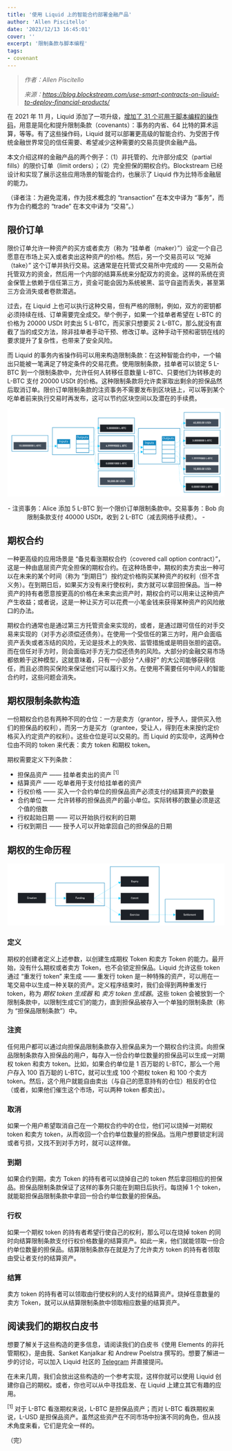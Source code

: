 ```yaml
---
title: '使用 Liquid 上的智能合约部署金融产品'
author: 'Allen Piscitello'
date: '2023/12/13 16:45:01'
cover: ''
excerpt: '限制条款与脚本编程'
tags:
- covenant
---
```



> *作者：Allen Piscitello*
> 
> *来源：<https://blog.blockstream.com/use-smart-contracts-on-liquid-to-deploy-financial-products/>*



在 2021 年 11 月，Liquid 添加了一项升级，[增加了 31 个可用于脚本编程的操作码](https://blog.blockstream.com/tapscript-new-opcodes-reduced-limits-and-covenants/)，用意是简化和提升限制条款（covenants）：事务的内省、64 比特的算术运算，等等。有了这些操作码，Liquid 就可以部署更高级的智能合约、为受困于传统金融世界常见的信任需要、希望减少这种需要的交易员提供金融产品。

本文介绍这样的金融产品的两个例子：（1）非托管的、允许部分成交（partial fills）的限价订单（limit orders）；（2）完全担保的期权合约。Blockstream 已经设计和实现了展示这些应用场景的智能合约，也展示了 Liquid 作为比特币金融层的能力。

（译者注：为避免混淆，作为技术概念的 “transaction” 在本文中译为 “事务”，而作为合约概念的 “trade” 在本文中译为 “交易”。）

## 限价订单

限价订单允许一种资产的买方或者卖方（称为 “挂单者（maker）”）设定一个自己愿意在市场上买入或者卖出这种资产的价格。然后，另一个交易员可以 “吃掉（take）” 这个订单并执行交易。这通常是在托管式交易所中完成的 —— 交易所会托管双方的资金，然后用一个内部的结算系统来分配双方的资金。这样的系统在资金保管上依赖于信任第三方，资金可能会因为系统被黑、监守自盗而丢失，甚至第三方会消失或者卷款潜逃。

过去，在 Liquid 上也可以执行这种交易，但有严格的限制，例如，双方的密钥都必须持续在线、订单需要完全成交。举个例子，如果一个挂单者希望在 L-BTC 的价格为 20000 USDt 时卖出 5 L-BTC，而买家只想要买 2 L-BTC，那么就没有直截了当的成交方法，除非挂单者手动干预、修改订单。这种手动干预和密钥在线的要求提升了复杂性，也带来了安全风险。

而 Liquid 的事务内省操作码可以用来构造限制条款：在这种智能合约中，一个输出只能被一笔满足了特定条件的交易花费。使用限制条款，挂单者可以锁定 5 L-BTC 到一个限制条款中，允许任何人转移任意数量 L-BTC、只要他们为转移走的 L-BTC 支付 20000 USDt 的价格。这种限制条款将允许卖家取出剩余的担保品然后取消订单。限价订单限制条款的注资事务不需要发布到区块链上，可以等到某个吃单者前来执行交易时再发布，这可以节约区块空间以及潜在的手续费。

![img](../images/use-smart-contracts-on-liquid-to-deploy-financial-products/newest.png)

<p style="text-align:center">- 注资事务：Alice 添加 5 L-BTC 到一个限价订单限制条款中。交易事务：Bob 向限制条款支付 40000 USDt，收到 2 L-BTC（减去网络手续费）。 -</p>


## 期权合约

一种更高级的应用场景是 “备兑看涨期权合约（covered call option contract）”，这是一种由底层资产完全担保的期权合约。在这种场景中，期权的卖方卖出一种可以在未来的某个时间（称为 “到期日”）按约定价格购买某种资产的权利（但不含义务）。在到期日后，如果买方没有来行使权利，卖方就可以拿回担保品。当一种资产的持有者愿意按更高的价格在未来卖出资产时，期权合约可以用来让这种资产产生收益；或者说，这是一种让买方可以花费一小笔金钱来获得某种资产的风险敞口的办法。

期权合约通常也是通过第三方托管资金来实现的，或者，是通过跟可信任的对手交易来实现的（对手方必须偿还债务）。在使用一个受信任的第三方时，用户会面临资产丢失或者冻结的风险，无论是技术上的失败、监管措施或是明目张胆的盗窃。而在信任对手方时，则会面临对手方无力偿还债务的风险。大部分的金融交易市场都依赖于这种模型，这就意味着，只有一小部分 “人缘好” 的大公司能够获得信任，而且必须购买保险来保证他们可以履行义务。在使用不需要任何中间人的智能合约时，这些问题会消失。

## 期权限制条款构造

一份期权合约总有两种不同的仓位：一方是卖方（grantor，授予人，提供买入他们的担保品的权利），而另一方是买方（grantee，受让人，得到在未来按约定价格买入约定资产的权利）。这些仓位是可以交易的。而 Liquid 的实现中，这两种仓位由不同的 token 来代表：卖方 token 和期权 token。

期权需要定义下列条款：

- 担保品资产 —— 挂单者卖出的资产 <sup>[1]</sup>
- 结算资产 —— 吃单者用于支付给挂单者的资产
- 行权价格 —— 买入一个合约单位的担保品资产必须支付的结算资产的数量
- 合约单位 —— 允许转移的担保品资产的最小单位。实际转移的数量必须是这个值的倍数
- 行权起始日期 —— 可以开始执行权利的日期
- 行权到期日 —— 授予人可以开始拿回自己的担保品的日期

## 期权的生命历程

![img](../images/use-smart-contracts-on-liquid-to-deploy-financial-products/newest2.png)

### 定义

期权的创建者定义上述参数，以创建生成期权 Token 和卖方 Token 的能力。最开始，没有什么期权或者卖方 Token，也不会锁定担保品。Liquid 允许这些 token 通过 “重发行 token” 来生成 —— 重发行 token 是一种特殊的资产，可以用在一笔交易中以生成一种关联的资产。定义程序结束时，我们会得到两种重发行 token，称为 *期权 token 生成器* 和 *卖方 token 生成器*。这些 token 会被放到一个限制条款中，以限制生成它们的能力，直到担保品被存入一个单独的限制条款（称为 “担保品限制条款”）中。

### 注资

任何用户都可以通过向担保品限制条款存入担保品来为一个期权合约注资。向担保品限制条款存入担保品的用户，每存入一份合约单位数量的担保品可以生成一对期权 token 和卖方 token。比如，如果合约单位是 1 百万聪的 L-BTC，那么一个用户存入 100 百万聪的 L-BTC，就可以生成 100 个期权 token 和 100 个卖方 token。然后，这个用户就能自由卖出（与自己的愿意持有的仓位）相反的仓位（或者，如果他们催生这个市场，可以两种 token 都卖出）。

### 取消

如果一个用户希望取消自己在一个期权合约中的仓位，他们可以烧掉一对期权 token 和卖方 token，从而收回一个合约单位数量的担保品。当用户想要锁定利润或者亏损，又找不到对手方时，就可以这样做。

### 到期

如果合约到期，卖方 Token 的持有者可以烧掉自己的 token 然后拿回相应的担保品。担保品限制条款保证了这样的事务只能在到期日后执行。每烧掉 1 个 token，就能聪担保品限制条款中拿回一份合约单位数量的担保品。

### 行权

如果一个期权 token 的持有者希望行使自己的权利，那么可以在烧掉 token 的同时向结算限制条款支付行权价格数量的结算资产。如此一来，他们就能领取一份合约单位数量的担保品。结算限制条款存在就是为了允许卖方 token 的持有者领取由受让者支付的结算资产。

### 结算

卖方 token 的持有者可以领取由行使权利的人支付的结算资产。烧掉任意数量的卖方 Token，就可以从结算限制条款中领取相应数量的结算资产。

## 阅读我们的期权白皮书

想要了解关于这些构造的更多信息，请阅读我们的白皮书《使用 Elements 的非托管期权》，是由我、Sanket Kanjalkar 和 Andrew Poelstra 撰写的。想要了解进一步的讨论，可以加入 Liquid 社区的 [Telegram](https://t.me/liquid_community?ref=blog.blockstream.com) 并直接提问。

在未来几周，我们会放出这些构造的一个参考实现，这样你就可以使用 Liquid 创建你自己的期权。或者，你也可以从中寻找启发、在 Liquid 上建立其它有趣的应用。

<sup>[1]</sup> 对于 L-BTC 看涨期权来说，L-BTC 是担保品资产；而对 L-BTC 看跌期权来说，L-USD 是担保品资产。虽然这些资产在不同市场中扮演不同的角色，但从技术角度来看，它们是完全一样的。

（完）